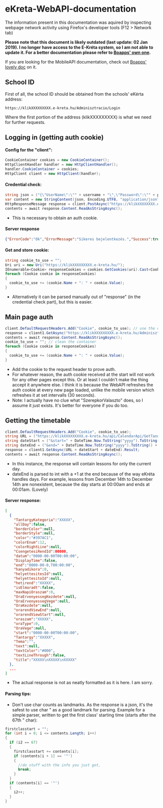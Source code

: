 # eKreta-WebAPI-documentation

The information present in this documentation was aquired by inspecting webpage network activity using Firefox's developer tools (F12 > Network tab)

**Please note that this document is likely outdated (last update: 02 Jan 2019). I no longer have access to the E-Kréta system, so I am not able to update it. For a better documentation please refer to [Boapps' own one](https://github.com/boapps/e-kreta-api-docs).**

If you are looking for the MobileAPI documentation, check out [Boapps' lovely doc](https://github.com/boapps/e-kreta-api-docs) on it.

## School ID
First of all, the school ID should be obtained from the schools' eKérta address:
```
https://klikXXXXXXXXX.e-kreta.hu/Adminisztracio/Login
```
Where the first portion of the address (klikXXXXXXXXX) is what we need for further requests.

## Logging in (getting auth cookie)
#### Config for the "client":
```C#
CookieContainer cookies = new CookieContainer();
HttpClientHandler handler = new HttpClientHandler();
handler.CookieContainer = cookies;
HttpClient client = new HttpClient(handler);
```

#### Credential check:
```C#
string json = ("{\"UserName\":\"" + username + "\",\"Password\":\"" + password + "\"}");
var content = new StringContent(json, Encoding.UTF8, "application/json");
HttpResponseMessage response = client.PostAsync("https://klikXXXXXXXX.e-kreta.hu/Adminisztracio/Login/LoginCheck", content).Result;
contents = await response.Content.ReadAsStringAsync();
```
* This is necessary to obtain an auth cookie.

#### Server response
```json
{"ErrorCode":"Ok","ErrorMessage":"Sikeres bejelentkezés.","Success":true,"WarningMessage":""}
```

#### Get and store cookie:
```C#
string cookie_to_use = "";
Uri uri = new Uri("https://klikXXXXXXXXX.e-kreta.hu/");
IEnumerable<Cookie> responseCookies = cookies.GetCookies(uri).Cast<Cookie>();
foreach (Cookie cookie in responseCookies)
{
  cookie_to_use += (cookie.Name + ": " + cookie.Value);
}
```
* Alternatively it can be parsed manually out of "response" (in the credential check part), but this is easier.

## Main page auth
```C#
client.DefaultRequestHeaders.Add("Cookie", cookie_to_use); // use the cookie we just received to authenticate
response = client1.GetAsync("https://klikXXXXXXXXX.e-kreta.hu/Adminisztracio/SzerepkorValaszto").Result;
contents = await response.Content.ReadAsStringAsync();
cookie_to_use = ""; // clean the container
foreach (Cookie cookie in responseCookies)
{
  cookie_to_use += (cookie.Name + ": " + cookie.Value);
}
```
* Add the cookie to the request header to prove auth.
* For whatever reason, the auth cookie received at the start will not work for any other pages except this. Or at least I couldn't make the thing accept it anywhere else. I think it is because the WebAPI refreshes the auth cookie at every new page loaded, unlike the mobile version which refreshes it at set intervalls (30 seconds).
* Note: I actually have no clue what "SzerepkorValaszto" does, so I assume it just exists. It's better for everyone if you do too.

## Getting the timetable
```C#
client.DefaultRequestHeaders.Add("Cookie", cookie_to_use);
string URL = ("https://klikXXXXXXXXX.e-kreta.hu/api/CalendarApi/GetTanuloOrarend?tanarId=-1&osztalyCsoportId=-1&tanuloId=-1&teremId=-1&kellCsengetesiRendMegjelenites=false&csakOrarendiOra=false&kellTanoranKivuliFoglalkozasok=false&kellTevekenysegek=false&kellTanevRendje=true&szuresTanevRendjeAlapjan=false");
string dateStart = ("&start=" + DateTime.Now.ToString("yyyy").ToString() + "-" + DateTime.Now.ToString("MM").ToString() + "-" + DateTime.Now.ToString("dd").ToString());
string dateEnd = ("&end=" + DateTime.Now.ToString("yyyy").ToString() + "-" + DateTime.Now.ToString("MM").ToString() + "-" + (Int32.Parse(DateTime.Now.ToString("dd").ToString())+1).ToString());
response = client1.GetAsync(URL + dateStart + dateEnd).Result;
contents = await response.Content.ReadAsStringAsync();
```
* In this instance, the response will contain lessons for only the current day.
* dateEnd is parsed to int with a +1 at the end because of the way eKréta handles days. For example, lessons from December 14th to December 14th are nonexistent, because the day starts at 00:00am and ends at 00:01am. (Lovely)

#### Server response:
```json
[
  {
    "TantargyKategoria":"XXXXX",
    "allDay":false,
    "borderColor":null,
    "borderStyle":null,
    "color":"#397AC1",
    "colorEnum":12,
    "colorRightLine":null,
    "CsengetesiRendId":00000,
    "datum":"0000-00-00T00:00:00",
    "DisplayTime":false,
    "end":"0000-00-0,T00:00:00",
    "hanyadikora":0,
    "helyettesitesId":null,
    "helyettesitoId":null,
    "hetirend":"XXXXX",
    "isElmaradt":false,
    "maxNapiOraszam":0,
    "OraErvenyessegKezdete":null,
    "OraErvenyessegVege":null,
    "OraKezdete":null,
    "orarendViewEnd":null,
    "orarendViewStart":null,
    "oraszam":"XXXXX",
    "oraType":0,
    "OraVege":null,
    "start":"0000-00-00T00:00:00",
    "Tantargy":"XXXXX",
    "Tema":"",
    "text":null,
    "textColor":"#000",
    "textLineThrough":false,
    "title":"XXXXX\nXXXXX\nXXXXX"
  },
  ...
]
```
* The actual response is not as neatly formatted as it is here. I am sorry.

#### Parsing tips:
* Don't use char counts as landmarks. As the response is a json, it's the safest to use char " as a good landmark for parsing.
Example for a simple parser, written to get the first class' starting time (starts after the 67th " char):
```C#
firstclasstart = "";
for (int i = 0; i <= contents.Length; i++)
{              
  if (i2 == 67)
  {
    firstclasstart += contents[i];
    if (contents[i + 1] == '"')
    {
      //do stuff with the info you just got, 
      break;
    }
  }
  if (contents[i] == '"')
  {
    i2++;
  }
}
```
